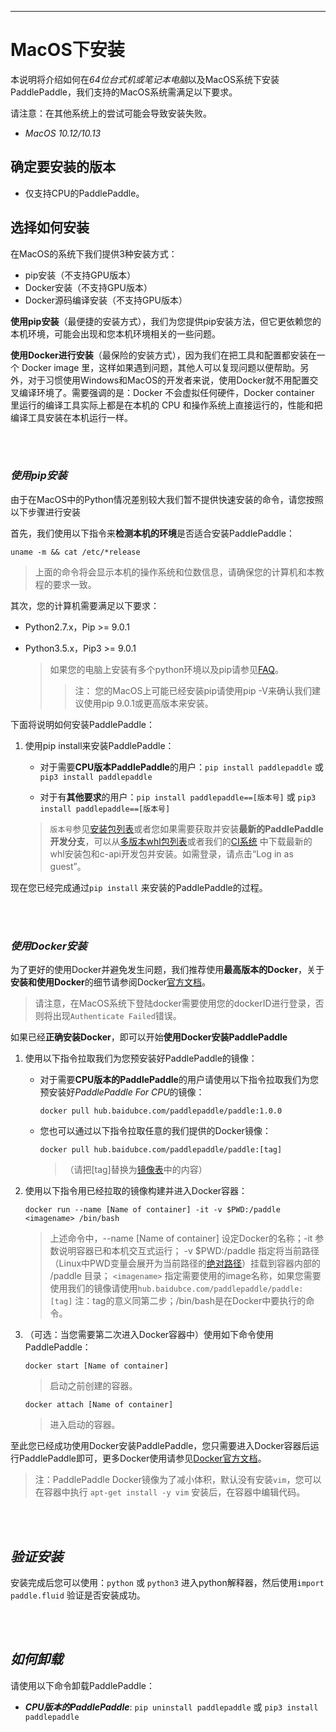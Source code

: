 ***

# **MacOS下安装**

本说明将介绍如何在*64位台式机或笔记本电脑*以及MacOS系统下安装PaddlePaddle，我们支持的MacOS系统需满足以下要求。

请注意：在其他系统上的尝试可能会导致安装失败。

* *MacOS 10.12/10.13*

## 确定要安装的版本

* 仅支持CPU的PaddlePaddle。



## 选择如何安装
在MacOS的系统下我们提供3种安装方式：

* pip安装（不支持GPU版本）
* Docker安装（不支持GPU版本）
* Docker源码编译安装（不支持GPU版本）


**使用pip安装**（最便捷的安装方式），我们为您提供pip安装方法，但它更依赖您的本机环境，可能会出现和您本机环境相关的一些问题。


**使用Docker进行安装**（最保险的安装方式），因为我们在把工具和配置都安装在一个 Docker image 里，这样如果遇到问题，其他人可以复现问题以便帮助。另外，对于习惯使用Windows和MacOS的开发者来说，使用Docker就不用配置交叉编译环境了。需要强调的是：Docker 不会虚拟任何硬件，Docker container 里运行的编译工具实际上都是在本机的 CPU 和操作系统上直接运行的，性能和把编译工具安装在本机运行一样。    



<br/><br/>
### ***使用pip安装***

由于在MacOS中的Python情况差别较大我们暂不提供快速安装的命令，请您按照以下步骤进行安装

首先，我们使用以下指令来**检测本机的环境**是否适合安装PaddlePaddle：

`uname -m && cat /etc/*release`

> 上面的命令将会显示本机的操作系统和位数信息，请确保您的计算机和本教程的要求一致。


其次，您的计算机需要满足以下要求：

*	Python2.7.x，Pip >= 9.0.1            

*  Python3.5.x，Pip3 >= 9.0.1           

	> 如果您的电脑上安装有多个python环境以及pip请参见[FAQ](./FAQ.html/#MACPRO)。    
	>> 注： 您的MacOS上可能已经安装pip请使用pip -V来确认我们建议使用pip 9.0.1或更高版本来安装。
	    
下面将说明如何安装PaddlePaddle：

1. 使用pip install来安装PaddlePaddle：
	
	* 对于需要**CPU版本PaddlePaddle**的用户：`pip install paddlepaddle` 或 `pip3 install paddlepaddle`


	
	* 对于有**其他要求**的用户：`pip install paddlepaddle==[版本号]`  或 `pip3 install paddlepaddle==[版本号]`
	
	> `版本号`参见[安装包列表](./Tables.html/#whls)或者您如果需要获取并安装**最新的PaddlePaddle开发分支**，可以从[多版本whl包列表](./Tables.html/#ciwhls)或者我们的[CI系统](https://paddleci.ngrok.io/project.html?projectId=Manylinux1&tab=projectOverview) 中下载最新的whl安装包和c-api开发包并安装。如需登录，请点击“Log in as guest”。
	
     
	
	    
	    

现在您已经完成通过`pip install` 来安装的PaddlePaddle的过程。




<br/><br/>
### ***使用Docker安装***

<!-- 我们更加推荐**使用Docker进行安装**，因为我们在把工具和配置都安装在一个 Docker image 里，这样如果遇到问题，其他人可以复现问题以便帮助。另外，对于习惯使用Windows和MacOS的开发者来说，使用Docker就不用配置交叉编译环境了。需要强调的是：Docker 不会虚拟任何硬件，Docker container 里运行的编译工具实际上都是在本机的 CPU 和操作系统上直接运行的，性能和把编译工具安装在本机运行一样。-->

为了更好的使用Docker并避免发生问题，我们推荐使用**最高版本的Docker**，关于**安装和使用Docker**的细节请参阅Docker[官方文档](https://docs.docker.com/install/)。

> 请注意，在MacOS系统下登陆docker需要使用您的dockerID进行登录，否则将出现`Authenticate Failed`错误。

如果已经**正确安装Docker**，即可以开始**使用Docker安装PaddlePaddle**

1. 使用以下指令拉取我们为您预安装好PaddlePaddle的镜像：


	* 对于需要**CPU版本的PaddlePaddle**的用户请使用以下指令拉取我们为您预安装好*PaddlePaddle For CPU*的镜像：

		`docker pull hub.baidubce.com/paddlepaddle/paddle:1.0.0`
		

	* 您也可以通过以下指令拉取任意的我们提供的Docker镜像：

		`docker pull hub.baidubce.com/paddlepaddle/paddle:[tag]`
		
		> （请把[tag]替换为[镜像表](./Tables.html/#dockers)中的内容）
		
2. 使用以下指令用已经拉取的镜像构建并进入Docker容器：

	`docker run --name [Name of container] -it -v $PWD:/paddle <imagename> /bin/bash`

	> 上述命令中，--name [Name of container] 设定Docker的名称；-it 参数说明容器已和本机交互式运行； -v $PWD:/paddle 指定将当前路径（Linux中PWD变量会展开为当前路径的[绝对路径](https://baike.baidu.com/item/绝对路径/481185)）挂载到容器内部的 /paddle 目录； `<imagename>` 指定需要使用的image名称，如果您需要使用我们的镜像请使用`hub.baidubce.com/paddlepaddle/paddle:[tag]` 注：tag的意义同第二步；/bin/bash是在Docker中要执行的命令。

3. （可选：当您需要第二次进入Docker容器中）使用如下命令使用PaddlePaddle：

	`docker start [Name of container]`
	
	> 启动之前创建的容器。

	`docker attach [Name of container]`
	
	> 进入启动的容器。     
	
	
至此您已经成功使用Docker安装PaddlePaddle，您只需要进入Docker容器后运行PaddlePaddle即可，更多Docker使用请参见[Docker官方文档](https://docs.docker.com)。

> 注：PaddlePaddle Docker镜像为了减小体积，默认没有安装`vim`，您可以在容器中执行 `apt-get install -y vim` 安装后，在容器中编辑代码。
<!--TODO: When we support pip install mode on MacOS, we can write on this part -->



<br/><br/>
## ***验证安装***
安装完成后您可以使用：`python` 或 `python3` 进入python解释器，然后使用`import paddle.fluid` 验证是否安装成功。

<br/><br/>
## ***如何卸载***
请使用以下命令卸载PaddlePaddle：

* ***CPU版本的PaddlePaddle***: `pip uninstall paddlepaddle` 或 `pip3 install paddlepaddle`     

